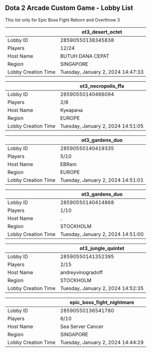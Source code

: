 ## Dota 2 Arcade Custom Game - Lobby List

This list only for Epic Boss Fight Reborn and Overthrow 3

|  | ot3_desert_octet |
| ------ | ------ |
| Lobby ID | 28590550138345838 |
| Players | 12/24 |
| Host Name | BUTUH DANA CEPAT |
| Region | SINGAPORE |
| Lobby Creation Time | Tuesday, January 2, 2024 14:47:33 |


|  | ot3_necropolis_ffa |
| ------ | ------ |
| Lobby ID | 28590550140466094 |
| Players | 2/8 |
| Host Name | Кукарача |
| Region | EUROPE |
| Lobby Creation Time | Tuesday, January 2, 2024 14:51:05 |


|  | ot3_gardens_duo |
| ------ | ------ |
| Lobby ID | 28590550140419335 |
| Players | 5/10 |
| Host Name | EBRam |
| Region | EUROPE |
| Lobby Creation Time | Tuesday, January 2, 2024 14:51:01 |


|  | ot3_gardens_duo |
| ------ | ------ |
| Lobby ID | 28590550140414868 |
| Players | 1/10 |
| Host Name | . |
| Region | STOCKHOLM |
| Lobby Creation Time | Tuesday, January 2, 2024 14:51:00 |


|  | ot3_jungle_quintet |
| ------ | ------ |
| Lobby ID | 28590550141352395 |
| Players | 2/15 |
| Host Name | andreyvinogradoff |
| Region | STOCKHOLM |
| Lobby Creation Time | Tuesday, January 2, 2024 14:52:35 |


|  | epic_boss_fight_nightmare |
| ------ | ------ |
| Lobby ID | 28590550136541780 |
| Players | 6/10 |
| Host Name | Sea Server Cancer |
| Region | SINGAPORE |
| Lobby Creation Time | Tuesday, January 2, 2024 14:44:29 |


